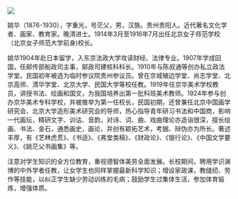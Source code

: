 ![](https://s2.loli.net/2022/08/12/fwl2z7hKXUtQb1Y.jpg)

姚华（1876-1930），字重光，号茫父，男，汉族。贵州贵阳人。近代著名文化学者、画家、教育家。晚清进士。1914年3月至1916年7月出任北京女子师范学校（北京女子师范大学前身)校长。

姚华1904年赴日本留学，入东京法政大学攻读财经、法律专业。1907年学成回国，任邮传部船政司主事，邮政司建核科科长。1910年与陈叔通等创办私立政法学堂。民国初年被选为临时参议院贵州参议员。曾在京城殖边学堂、尚志学堂、北京高师、清华学堂、北京大学、民国大学等校任教。1919年任京华美术学校教员，讲授书法、绘画和国文，为我国培养出第一批科班美术教师。1924年参与创办京华美术专科学校，并被推举为第一任校长，民国初期，还曾兼任北京中国画学研究会、北京大学造形美术研究会的导师，热心指导青年研习书法和中国商，影响一代画坛，精研文字、训诂、音韵，对诗、词、曲、戏曲理论亦造诣很深，擅长绘画、书法、金石，通悉画史，画论，并创有颖拓艺术，考据、辩伪亦为所长。著述丰厚，有《艺林虎贯》、《书适》、《弗堂类稿》、《财政论》、《银行论》、《中国文学要义》、《姚茫父书画集》等。

注意对学生知识的全方位教育，重视德智体美劳全面发展。长校期间，聘用学识渊博的中外学者任教，让女学生也同样掌握最新科学知识；增设家政课，教缝纫、劳作等技能，以纠正学生缺少劳动训练的毛病；鼓励学生过集体生活，参加体育锻炼，增强体质。
